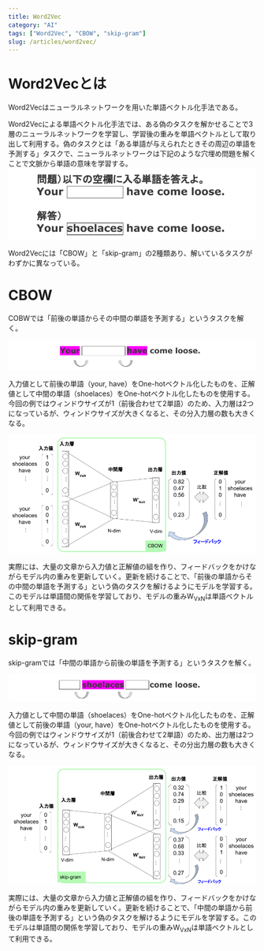 ```yaml
---
title: Word2Vec
category: "AI"
tags: ["Word2Vec", "CBOW", "skip-gram"]
slug: /articles/word2vec/
---
```



# Word2Vecとは
Word2Vecはニューラルネットワークを用いた単語ベクトル化手法である。

Word2Vecによる単語ベクトル化手法では、ある偽のタスクを解かせることで3層のニューラルネットワークを学習し、学習後の重みを単語ベクトルとして取り出して利用する。偽のタスクとは「ある単語が与えられたときその周辺の単語を予測する」タスクで、ニューラルネットワークは下記のような穴埋め問題を解くことで文脈から単語の意味を学習する。
![Word2Vecの偽のタスク](./word2vec.png)

Word2Vecには「CBOW」と「skip-gram」の2種類あり、解いているタスクがわずかに異なっている。

# CBOW
COBWでは「前後の単語からその中間の単語を予測する」というタスクを解く。

![Word2Vec-CBOW](./word2vec-cbow-1.png)

入力値として前後の単語（your, have）をOne-hotベクトル化したものを、正解値として中間の単語（shoelaces）をOne-hotベクトル化したものを使用する。今回の例ではウィンドウサイズが1（前後合わせて2単語）のため、入力層は2つになっているが、ウィンドウサイズが大きくなると、その分入力層の数も大きくなる。

![Word2Vec-CBOW](./word2vec-cbow-2.png)

実際には、大量の文章から入力値と正解値の組を作り、フィードバックをかけながらモデル内の重みを更新していく。更新を続けることで、「前後の単語からその中間の単語を予測する」という偽のタスクを解けるようにモデルを学習する。このモデルは単語間の関係を学習しており、モデルの重みW<sub>VxN</sub>は単語ベクトルとして利用できる。

# skip-gram
skip-gramでは「中間の単語から前後の単語を予測する」というタスクを解く。

![Word2Vec-skip-gram](./word2vec-sg-1.png)

入力値として中間の単語（shoelaces）をOne-hotベクトル化したものを、正解値として前後の単語（your, have）をOne-hotベクトル化したものを使用する。今回の例ではウィンドウサイズが1（前後合わせて2単語）のため、出力層は2つになっているが、ウィンドウサイズが大きくなると、その分出力層の数も大きくなる。

![Word2Vec-skip-gram](./word2vec-sg-2.png)

実際には、大量の文章から入力値と正解値の組を作り、フィードバックをかけながらモデル内の重みを更新していく。更新を続けることで、「中間の単語から前後の単語を予測する」という偽のタスクを解けるようにモデルを学習する。このモデルは単語間の関係を学習しており、モデルの重みW<sub>VxN</sub>は単語ベクトルとして利用できる。